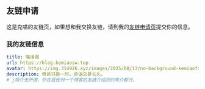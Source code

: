 ## 友链申请

这是克喵的友链页，如果想和我交换友链，请到我的[友链申请页](https://github.com/kemiaofxjun/Friends)提交你的信息。

### 我的友链信息

```yaml
title: 喵洛阁
url: https://blog.kemiaosw.top
avatar: https://img.314926.xyz/images/2025/08/13/no-background-kemiaofxjun.webp
description: 奇迹只能一时，命运总是长久。
# j简介无所谓，你在我任何一个博客的友链介绍页的简介都行。
```